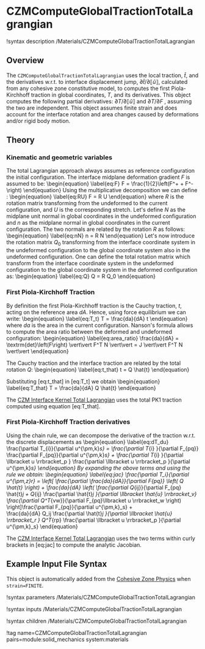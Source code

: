 # CZMComputeGlobalTractionTotalLagrangian

!syntax description /Materials/CZMComputeGlobalTractionTotalLagrangian

## Overview

The `CZMComputeGlobalTractionTotalLagrangian` uses the local traction, $\hat{t}$, and the derivatives w.r.t. to interface displacement jump, $\partial \hat{t} / \partial \llbracket \hat{u} \rrbracket$, calculated from any cohesive zone constitutive model, to computes the first Piola-Kirchhoff traction in global coordinates, $T$, and its derivatives.
This object computes the following partial derivatives: $\partial T / \partial \llbracket \hat{u} \rrbracket$ and $\partial T / \partial F$ , assuming the two are independent.
This object assumes finite strain and does account for the interface rotation and area changes caused by deformations and/or rigid body motion.

## Theory

### Kinematic and geometric variables

The total Lagrangian approach always assumes as reference configuration the initial configuration.
The interface midplane deformation gradient $F$ is assumed to be:
\begin{equation} \label{eq:F}
F = \frac{1}{2}\left(F^+ + F^-\right)
\end{equation}
Using the multiplicative decomposition we can define :
\begin{equation} \label{eq:RU}
F = R U
\end{equation}
where $R$ is the rotation matrix transforming from the undeformed to the current configuration, and $U$ is the corresponding stretch.
Let's define $N$ as the midplane unit normal in global coordinates in the undeformed configuration and $n$ as the midplane normal in global coordinates in the current configuration.
The two normals are related by the rotation $R$ as follows:
\begin{equation} \label{eq:nN}
n = R N
\end{equation}
Let's now introduce the rotation matrix $Q_0$ transforming from the interface coordinate system in the undeformed configuration to the global coordinate system also in the undeformed configuration.
One can define the total rotation matrix which transform from the interface coordinate system in the undeformed configuration to the global coordinate system in the deformed configuration as:
\begin{equation} \label{eq:Q}
Q = R Q_0
\end{equation}

### First Piola-Kirchhoff Traction

By definition the first Piola-Kirchhoff traction is the Cauchy traction, $t$, acting on the reference area $dA$. Hence, using force equilibrium we can write:
\begin{equation} \label{eq:T_t}
T = \frac{da}{dA} t
\end{equation}
where $da$ is the area in the current configuration.
Nanson's formula allows to compute the area ratio between the deformed and undeformed configuration:
\begin{equation} \label{eq:area_ratio}
  \frac{da}{dA} = \textrm{det}\left(F\right) \vert\vert F^T N \vert\vert = J \vert\vert F^T N \vert\vert
\end{equation}

The Cauchy traction and the interface traction are related by the total rotation $Q$:
\begin{equation} \label{eq:t_that}
t = Q \hat{t}
\end{equation}

Substituting [eq:t_that] in [eq:T_t] we obtain
\begin{equation} \label{eq:T_that}
T = \frac{da}{dA} Q \hat{t}
\end{equation}

The [CZM Interface Kernel Total Lagrangian](CZMInterfaceKernelTotalLagrangian.md) uses the total PK1 traction computed using equation [eq:T_that].

### First Piola-Kirchhoff Traction derivatives

Using the chain rule, we can decompose the derivative of the traction w.r.t. the discrete displacements as
\begin{equation} \label{eq:dT_du}
  \frac{\partial  T_{i}}{\partial u^{\pm,k}_s} = \frac{\partial  T_{i} }{\partial F_{pq}} \frac{\partial F_{pq}}{\partial u^{\pm,k}_s} + \frac{\partial  T_{i} }{\partial  \llbracket u \rrbracket_p } \frac{\partial \llbracket u \rrbracket_p }{\partial u^{\pm,k}_s}
\end{equation}
By expanding the above terms and using the rule we obtain:
\begin{equation} \label{eq:jac}
\frac{\partial T_i}{\partial u^{\pm,z}_r} =
\left[ \frac{\partial \frac{da}{dA}}{\partial F_{pq}} \left(  Q \hat{t} \right) +
\frac{da}{dA}  \left( \frac{\partial Q_{ij}}{\partial F_{pq} \hat{t}_j  +
  Q_{ij} \frac{\partial \hat{t}_j }{\partial \llbracket \hat{u} \rrbracket_v} \frac{\partial Q^T_{vw}}{\partial F_{pq}\llbracket u \rrbracket_w \right)  \right]\frac{\partial F_{pq}}{\partial u^{\pm,k}_s} +  
 \frac{da}{dA} Q_ij \frac{\partial  \hat{t}_j }{\partial  \llbracket \hat{u} \rrbracket_r } Q^T_{rp} \frac{\partial \llbracket u \rrbracket_p }{\partial u^{\pm,k}_s}
\end{equation}

The [CZM Interface Kernel Total Lagrangian](CZMInterfaceKernelTotalLagrangian.md) uses the two terms within curly brackets in [eq:jac] to compute the analytic Jacobian.

## Example Input File Syntax

This object is automatically added from the [Cohesive Zone Physics](CohesiveZone/index.md) when `strain=FINITE`.

!syntax parameters /Materials/CZMComputeGlobalTractionTotalLagrangian

!syntax inputs /Materials/CZMComputeGlobalTractionTotalLagrangian

!syntax children /Materials/CZMComputeGlobalTractionTotalLagrangian

!tag name=CZMComputeGlobalTractionTotalLagrangian pairs=module:solid_mechanics system:materials
